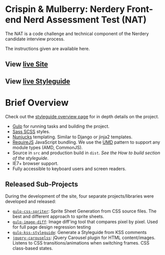 # Crispin & Mulberry: Nerdery Front-end Nerd Assessment Test (NAT)

The NAT is a code challenge and technical component of the Nerdery candidate interview process.

The instructions given are available here.

## View [live Site](https://madlittlemods.github.io/crispin-mulberry-fe-nat/dist/)

## View [live Styleguide](https://madlittlemods.github.io/crispin-mulberry-fe-nat/dist/styleguide/)


# Brief Overview

Check out the [styleguide overview page](https://madlittlemods.github.io/crispin-mulberry-fe-nat/dist/styleguide/) for in depth details on the project.

 - [Gulp](http://gulpjs.com/) for running tasks and building the project.
 - [Sass SCSS](http://sass-lang.com/) styles.
 - [Nunjucks](https://mozilla.github.io/nunjucks/) templating. Similar to Django or jinja2 templates.
 - [RequireJS](http://requirejs.org/) JavaScript bundling. We use the [UMD](https://github.com/umdjs/umd) pattern to support any module types (AMD, CommonJS).
 - Source in `src` and production build in `dist`. *See the How to build section of the styleguide*.
 - IE7+ browser support.
 - Fully accessible to keyboard users and screen readers.

## Released Sub-Projects

During the development of the site, four separate projects/libraries were developed and released:

- [`gulp-css-spriter`](https://www.npmjs.com/package/gulp-css-spriter): Sprite Sheet Generation from CSS source files. The best and different approach to sprite sheets.
- [`gulp-image-diff`](https://www.npmjs.com/package/gulp-image-diff): Image diff'ing tool that compares pixel by pixel. Used for full page design regression testing
- [`gulp-kss-styleguide`](https://github.com/MadLittleMods/gulp-kss-styleguide): Generate a Styleguide from KSS comments
- [`jquery-carouselss`](https://github.com/MadLittleMods/jquery-carouselss): jQuery Carousel plugin for HTML content/images. Listens to CSS transitions/animations when switching frames. CSS class-based states.


